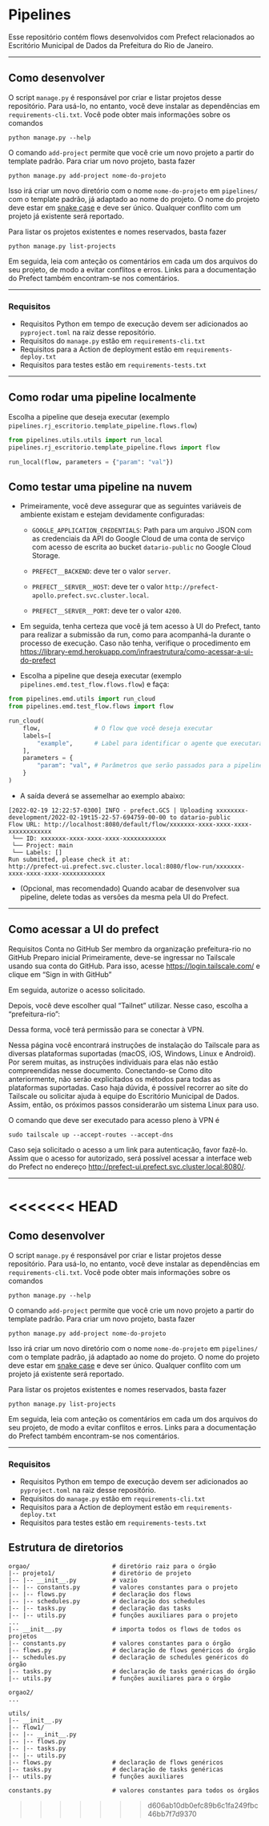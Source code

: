 # Pipelines

Esse repositório contém flows desenvolvidos com Prefect relacionados ao Escritório Municipal de Dados da Prefeitura do Rio de Janeiro.

---


## Como desenvolver

O script `manage.py` é responsável por criar e listar projetos desse repositório. Para usá-lo, no entanto, você deve instalar as dependências em `requirements-cli.txt`. Você pode obter mais informações sobre os comandos

```
python manage.py --help
```

O comando `add-project` permite que você crie um novo projeto a partir do template padrão. Para criar um novo projeto, basta fazer

```
python manage.py add-project nome-do-projeto
```

Isso irá criar um novo diretório com o nome `nome-do-projeto` em `pipelines/` com o template padrão, já adaptado ao nome do projeto. O nome do projeto deve estar em [snake case](https://en.wikipedia.org/wiki/Snake_case) e deve ser único. Qualquer conflito com um projeto já existente será reportado.

Para listar os projetos existentes e nomes reservados, basta fazer

```
python manage.py list-projects
```

Em seguida, leia com anteção os comentários em cada um dos arquivos do seu projeto, de modo a evitar conflitos e erros.
Links para a documentação do Prefect também encontram-se nos comentários.

---

### Requisitos

- Requisitos Python em tempo de execução devem ser adicionados ao `pyproject.toml` na raiz desse repositório.
- Requisitos do `manage.py` estão em `requirements-cli.txt`
- Requisitos para a Action de deployment estão em `requirements-deploy.txt`
- Requisitos para testes estão em `requirements-tests.txt`

----

## Como rodar uma pipeline localmente

Escolha a pipeline que deseja executar (exemplo `pipelines.rj_escritorio.template_pipeline.flows.flow`)

```py
from pipelines.utils.utils import run_local
pipelines.rj_escritorio.template_pipeline.flows import flow

run_local(flow, parameters = {"param": "val"})
```

## Como testar uma pipeline na nuvem

- Primeiramente, você deve assegurar que as seguintes variáveis de ambiente existam e estejam devidamente configuradas:

  - `GOOGLE_APPLICATION_CREDENTIALS`: Path para um arquivo JSON com as credenciais da API do Google Cloud
    de uma conta de serviço com acesso de escrita ao bucket `datario-public` no Google Cloud Storage.

  - `PREFECT__BACKEND`: deve ter o valor `server`.

  - `PREFECT__SERVER__HOST`: deve ter o valor `http://prefect-apollo.prefect.svc.cluster.local`.

  - `PREFECT__SERVER__PORT`: deve ter o valor `4200`.

- Em seguida, tenha certeza que você já tem acesso à UI do Prefect, tanto para realizar a submissão da run, como para
  acompanhá-la durante o processo de execução. Caso não tenha, verifique o procedimento em https://library-emd.herokuapp.com/infraestrutura/como-acessar-a-ui-do-prefect

- Escolha a pipeline que deseja executar (exemplo `pipelines.emd.test_flow.flows.flow`) e faça:

```py
from pipelines.emd.utils import run_cloud
from pipelines.emd.test_flow.flows import flow

run_cloud(
    flow,               # O flow que você deseja executar
    labels=[
        "example",      # Label para identificar o agente que executará a pipeline
    ],
    parameters = {
        "param": "val", # Parâmetros que serão passados para a pipeline (opcional)
    }
)
```

- A saída deverá se assemelhar ao exemplo abaixo:

```
[2022-02-19 12:22:57-0300] INFO - prefect.GCS | Uploading xxxxxxxx-development/2022-02-19t15-22-57-694759-00-00 to datario-public
Flow URL: http://localhost:8080/default/flow/xxxxxxx-xxxx-xxxx-xxxx-xxxxxxxxxxxx
 └── ID: xxxxxxx-xxxx-xxxx-xxxx-xxxxxxxxxxxx
 └── Project: main 
 └── Labels: []
Run submitted, please check it at:
http://prefect-ui.prefect.svc.cluster.local:8080/flow-run/xxxxxxx-xxxx-xxxx-xxxx-xxxxxxxxxxxx
```

- (Opcional, mas recomendado) Quando acabar de desenvolver sua pipeline, delete todas as versões da mesma pela UI do Prefect.

---

## Como acessar a UI do prefect

Requisitos
Conta no GitHub
Ser membro da organização prefeitura-rio no GitHub
Preparo inicial
Primeiramente, deve-se ingressar no Tailscale usando sua conta do GitHub. Para isso, acesse https://login.tailscale.com/ e clique em “Sign in with GitHub”

Em seguida, autorize o acesso solicitado.

Depois, você deve escolher qual “Tailnet” utilizar. Nesse caso, escolha a “prefeitura-rio”:

Dessa forma, você terá permissão para se conectar à VPN.

Nessa página você encontrará instruções de instalação do Tailscale para as diversas plataformas suportadas (macOS, iOS, Windows, Linux e Android). Por serem muitas, as instruções individuais para elas não estão compreendidas nesse documento.
Conectando-se
Como dito anteriormente, não serão explicitados os métodos para todas as plataformas suportadas. Caso haja dúvida, é possível recorrer ao site do Tailscale ou solicitar ajuda à equipe do Escritório Municipal de Dados. Assim, então, os próximos passos considerarão um sistema Linux para uso.

O comando que deve ser executado para acesso pleno à VPN é

```
sudo tailscale up --accept-routes --accept-dns
```

Caso seja solicitado o acesso a um link para autenticação, favor fazê-lo. Assim que o acesso for autorizado, será possível acessar a interface web do Prefect no endereço http://prefect-ui.prefect.svc.cluster.local:8080/.

---
<<<<<<< HEAD
=======

## Como desenvolver

O script `manage.py` é responsável por criar e listar projetos desse repositório. Para usá-lo, no entanto, você deve instalar as dependências em `requirements-cli.txt`. Você pode obter mais informações sobre os comandos

```
python manage.py --help
```

O comando `add-project` permite que você crie um novo projeto a partir do template padrão. Para criar um novo projeto, basta fazer

```
python manage.py add-project nome-do-projeto
```

Isso irá criar um novo diretório com o nome `nome-do-projeto` em `pipelines/` com o template padrão, já adaptado ao nome do projeto. O nome do projeto deve estar em [snake case](https://en.wikipedia.org/wiki/Snake_case) e deve ser único. Qualquer conflito com um projeto já existente será reportado.

Para listar os projetos existentes e nomes reservados, basta fazer

```
python manage.py list-projects
```

Em seguida, leia com anteção os comentários em cada um dos arquivos do seu projeto, de modo a evitar conflitos e erros.
Links para a documentação do Prefect também encontram-se nos comentários.

---

### Requisitos

- Requisitos Python em tempo de execução devem ser adicionados ao `pyproject.toml` na raiz desse repositório.
- Requisitos do `manage.py` estão em `requirements-cli.txt`
- Requisitos para a Action de deployment estão em `requirements-deploy.txt`
- Requisitos para testes estão em `requirements-tests.txt`

## Estrutura de diretorios

```
orgao/                       # diretório raiz para o órgão
|-- projeto1/                # diretório de projeto
|-- |-- __init__.py          # vazio
|-- |-- constants.py         # valores constantes para o projeto
|-- |-- flows.py             # declaração dos flows
|-- |-- schedules.py         # declaração dos schedules
|-- |-- tasks.py             # declaração das tasks
|-- |-- utils.py             # funções auxiliares para o projeto
...
|-- __init__.py              # importa todos os flows de todos os projetos
|-- constants.py             # valores constantes para o órgão
|-- flows.py                 # declaração de flows genéricos do órgão
|-- schedules.py             # declaração de schedules genéricos do órgão
|-- tasks.py                 # declaração de tasks genéricas do órgão
|-- utils.py                 # funções auxiliares para o órgão

orgao2/
...

utils/
|-- __init__.py
|-- flow1/
|-- |-- __init__.py
|-- |-- flows.py
|-- |-- tasks.py
|-- |-- utils.py
|-- flows.py                 # declaração de flows genéricos
|-- tasks.py                 # declaração de tasks genéricas
|-- utils.py                 # funções auxiliares

constants.py                 # valores constantes para todos os órgãos

```
>>>>>>> d606ab10db0efc89b6c1fa249fbc46bb7f7d9370
